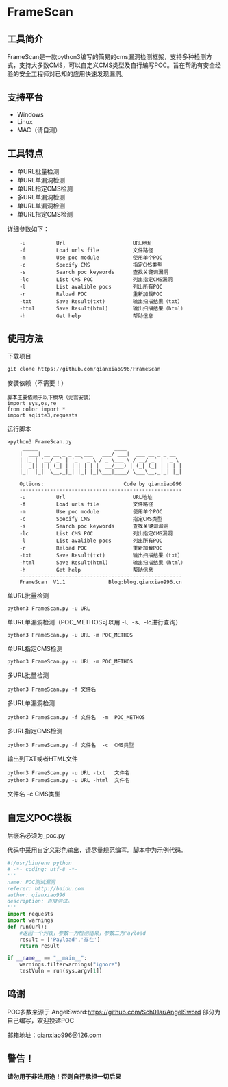 # FrameScan

## 工具简介

FrameScan是一款python3编写的简易的cms漏洞检测框架，支持多种检测方式，支持大多数CMS，可以自定义CMS类型及自行编写POC。旨在帮助有安全经验的安全工程师对已知的应用快速发现漏洞。

## 支持平台

- Windows  
- Linux  
- MAC（请自测）

## 工具特点

- 单URL批量检测
- 单URL单漏洞检测
- 单URL指定CMS检测
- 多URL单漏洞检测
- 单URL单漏洞检测
- 单URL指定CMS检测

详细参数如下：

```
    -u          Url                      URL地址
    -f          Load urls file           文件路径
    -m          Use poc module           使用单个POC
    -c          Specify CMS              指定CMS类型
    -s          Search poc keywords      查找关键词漏洞
    -lc         List CMS POC             列出指定CMS漏洞
    -l          List avalible pocs       列出所有POC
    -r          Reload POC               重新加载POC
    -txt        Save Result(txt)         输出扫描结果（txt）
    -html       Save Result(html)        输出扫描结果（html）
    -h          Get help                 帮助信息
```


## 使用方法

下载项目

```python
git clone https://github.com/qianxiao996/FrameScan
```

安装依赖（不需要！）

```
脚本主要依赖于以下模块（无需安装）
import sys,os,re
from color import *
import sqlite3,requests
```

运行脚本

```
>python3 FrameScan.py
     _____                         ____
    |  ___| __ __ _ _ __ ___   ___/ ___|  ___ __ _ _ __
    | |_ | '__/ _` | '_ ` _ \ / _ \___ \ / __/ _` | '_ \
    |  _|| | | (_| | | | | | |  __/___) | (_| (_| | | | |
    |_|  |_|  \__,_|_| |_| |_|\___|____/ \___\__,_|_| |_|

    Options:                          Code by qianxiao996
    -----------------------------------------------------
    -u          Url                      URL地址
    -f          Load urls file           文件路径
    -m          Use poc module           使用单个POC
    -c          Specify CMS              指定CMS类型
    -s          Search poc keywords      查找关键词漏洞
    -lc         List CMS POC             列出指定CMS漏洞
    -l          List avalible pocs       列出所有POC
    -r          Reload POC               重新加载POC
    -txt        Save Result(txt)         输出扫描结果（txt）
    -html       Save Result(html)        输出扫描结果（html）
    -h          Get help                 帮助信息
    -----------------------------------------------------
    FrameScan  V1.1              Blog:blog.qianxiao996.cn
```

单URL批量检测

```
python3 FrameScan.py -u URL
```

单URL单漏洞检测（POC_METHOS可以用 -l、-s、-lc进行查询）

```
python3 FrameScan.py -u URL -m POC_METHOS
```

单URL指定CMS检测

```
python3 FrameScan.py -u URL -m POC_METHOS
```

多URL批量检测

```
python3 FrameScan.py -f 文件名
```

多URL单漏洞检测

```
python3 FrameScan.py -f 文件名  -m  POC_METHOS
```

多URL指定CMS检测

```
python3 FrameScan.py -f 文件名  -c  CMS类型
```

输出到TXT或者HTML文件

```
python3 FrameScan.py -u URL -txt   文件名
python3 FrameScan.py -u URL -html  文件名
```

文件名  -c  CMS类型

## 自定义POC模板

后缀名必须为_poc.py

代码中采用自定义彩色输出，请尽量规范编写。脚本中为示例代码。

```python
#!/usr/bin/env python
# -*- coding: utf-8 -*-
'''
name: POC测试漏洞
referer: http://baidu.com
author: qianxiao996
description: 百度测试。
'''
import requests
import warnings
def run(url):
    #返回一个列表，参数一为检测结果，参数二为Payload
    result = ['Payload','存在']
    return result

if __name__ == "__main__":
    warnings.filterwarnings("ignore")
    testVuln = run(sys.argv[1])
```

## 鸣谢

POC多数来源于
AngelSword:https://github.com/Sch01ar/AngelSword
部分为自己编写，欢迎投递POC

邮箱地址：qianxiao996@126.com

## 警告！
**请勿用于非法用途！否则自行承担一切后果**
